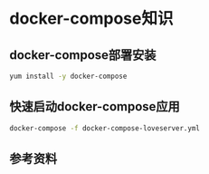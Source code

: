 # docker-compose知识
## docker-compose部署安装
``` bash
yum install -y docker-compose
```

## 快速启动docker-compose应用
``` bash
docker-compose -f docker-compose-loveserver.yml
```
## 参考资料
